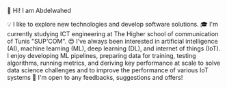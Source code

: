 👋 Hi! I am Abdelwahed

💡  I like to explore new technologies and develop software solutions.
🎓  I'm currently studying ICT engineering at The Higher school of communication of Tunis "SUP'COM".
😍 I’ve always been interested in artificial intelligence (AI), machine learning (ML), deep learning (DL), and internet of things (IoT). I enjoy developing ML pipelines, preparing data for training, testing algorithms, running metrics, and deriving key performance at scale to solve data science challenges and to improve the performance of various IoT systems
📄 I'm open to any feedbacks, suggestions and offers!

